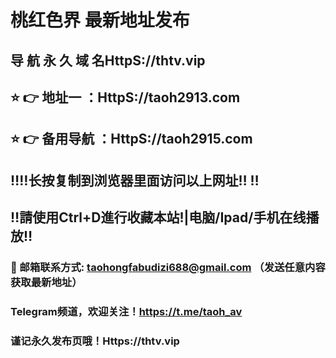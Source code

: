 # 桃红色界 最新地址发布 
## 导 航 永 久 域 名HttpS://thtv.vip
## ⭐️ 👉 地址一 ：HttpS://taoh2913.com
## ⭐️ 👉 备用导航 ：HttpS://taoh2915.com
## ‼️‼️长按复制到浏览器里面访问以上网址‼️  ‼️
## ‼️請使用Ctrl+D進行收藏本站!|电脑/Ipad/手机在线播放‼️
### 📧 邮箱联系方式: taohongfabudizi688@gmail.com （发送任意内容获取最新地址）
### Telegram频道，欢迎关注！https://t.me/taoh_av
### 谨记永久发布页哦！Https://thtv.vip
